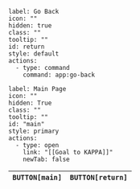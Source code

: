 ```meta-bind-button
label: Go Back
icon: ""
hidden: true
class: ""
tooltip: ""
id: return
style: default
actions:
  - type: command
    command: app:go-back
```

```meta-bind-button
label: Main Page
icon: ""
hidden: True
class: ""
tooltip: ""
id: "main"
style: primary
actions:
  - type: open
    link: "[[Goal to KAPPA]]"
    newTab: false
```

| `BUTTON[main]` | `BUTTON[return]` |
| -------------- | ---------------- |
